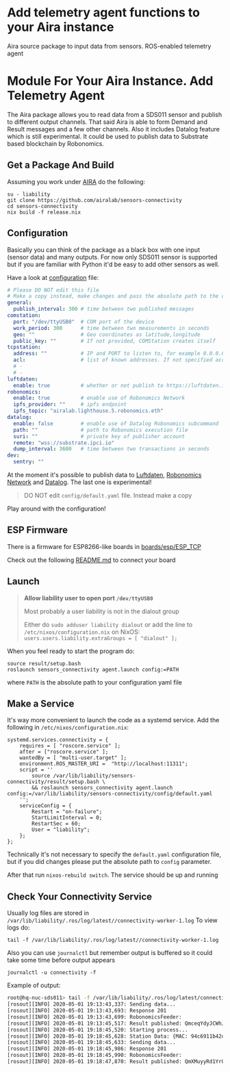 # Add telemetry agent functions to your Aira instance
Aira source package to input data from sensors. ROS-enabled telemetry agent

# Module For Your Aira Instance. Add Telemetry Agent

The Aira package allows you to read data from a SDS011 sensor and publish to different output channels.
That said Aira is able to form Demand and Result messages and a few other channels.
Also it includes Datalog feature which is still experimental. It could be used to publish data to Substrate based blockchain by Robonomics.

## Get a Package And Build

Assuming you work under [AIRA](https://wiki.robonomics.network/docs/aira-installation-on-vb/) do the following:

```
su - liability
git clone https://github.com/airalab/sensors-connectivity
cd sensors-connectivity
nix build -f release.nix
```

## Configuration

Basically you can think of the package as a black box with one input (sensor data) and many outputs.
For now only SDS011 sensor is supported but if you are familiar with Python it'd be easy to add other sensors as well.

Have a look at [configuration](config/default.yaml) file:

```yaml
# Please DO NOT edit this file
# Make a copy instead, make changes and pass the absolute path to the copy in arguments
general:
  publish_interval: 300 # time between two published messages
comstation:
  port: "/dev/ttyUSB0"  # COM port of the device
  work_period: 300      # time between two measurements in seconds
  geo: ""               # Geo coordinates as latitude,longitude
  public_key: ""        # If not provided, COMStation creates itself
tcpstation:
  address: ""           # IP and PORT to listen to, for example 0.0.0.0:31313
  acl:                  # list of known addresses. If not specified accepts from everyone
  # -
  # -
luftdaten:
  enable: true          # whether or not publish to https://luftdaten.info/
robonomics:
  enable: true          # enable use of Robonomics Network
  ipfs_provider: ""     # ipfs endpoint
  ipfs_topic: "airalab.lighthouse.5.robonomics.eth"
datalog:
  enable: false         # enable use of Datalog Robonomics subcommand
  path: ""              # path to Robonomics execution file
  suri: ""              # private key of publisher account
  remote: "wss://substrate.ipci.io"
  dump_interval: 3600   # time between two transactions in seconds
dev:
  sentry: ""
```

At the moment it's possible to publish data to [Luftdaten](https://luftdaten.info/), [Robonomics Network](https://robonomics.network/) and [Datalog](https://github.com/airalab/robonomics).
The last one is experimental!

> DO NOT edit `config/default.yaml` file. Instead make a copy

Play around with the configuration!

## ESP Firmware

There is a firmware for ESP8266-like boards in [boards/esp/ESP_TCP](boards/esp/ESP_TCP/ESP_TCP.ino)

Check out the following [README.md](boards/README.md) to connect your board

## Launch

> **Allow liability user to open port `/dev/ttyUSB0`**
>
> Most probably a user liability is not in the dialout group
>
> Either do `sudo adduser liability dialout` or add the line to `/etc/nixos/configuration.nix` on NixOS:
> `users.users.liability.extraGroups = [ "dialout" ];`

When you feel ready to start the program do:

```
source result/setup.bash
roslaunch sensors_connectivity agent.launch config:=PATH
```

where `PATH` is the absolute path to your configuration yaml file

## Make a Service

It's way more convenient to launch the code as a systemd service. Add the following in `/etc/nixos/configuration.nix`:

```
systemd.services.connectivity = {
    requires = [ "roscore.service" ];
    after = ["roscore.service" ];
    wantedBy = [ "multi-user.target" ];
    environment.ROS_MASTER_URI =  "http://localhost:11311";
    script = ''
        source /var/lib/liability/sensors-connectivity/result/setup.bash \
        && roslaunch sensors_connectivity agent.launch config:=/var/lib/liability/sensors-connectivity/config/default.yaml
    '';
    serviceConfig = {
        Restart = "on-failure";
        StartLimitInterval = 0;
        RestartSec = 60;
        User = "liability";
    };
};
```

Technically it's not necessary to specify the `default.yaml` configuration file, but if you did changes please put the absolute path to `config` parameter.

After that run `nixos-rebuild switch`. The service should be up and running

## Check Your Connectivity Service 

Usually log files are stored in `/var/lib/liability/.ros/log/latest//connectivity-worker-1.log`
To view logs do:
```
tail -f /var/lib/liability/.ros/log/latest//connectivity-worker-1.log
```

Also you can use `journalctl` but remember output is buffered so it could take some time before output appears
```
journalctl -u connectivity -f
```

Example of output:
```bash
root@hq-nuc-sds011> tail -f /var/lib/liability/.ros/log/latest/connectivity-worker-1.log                                                  ~
[rosout][INFO] 2020-05-01 19:13:43,337: Sending data...
[rosout][INFO] 2020-05-01 19:13:43,693: Response 201
[rosout][INFO] 2020-05-01 19:13:43,699: RobonomicsFeeder:
[rosout][INFO] 2020-05-01 19:13:45,517: Result published: QmceqYdyJCWhJDBgjcidyWeaZkg9e6VDExavNEY4WRtXvb
[rosout][INFO] 2020-05-01 19:18:45,520: Starting process...
[rosout][INFO] 2020-05-01 19:18:45,628: Station Data: {MAC: 94c6911b42d6, Uptime: 0:25:11.705348, M: {PM2.5: 1.4, PM10: 8.6}}
[rosout][INFO] 2020-05-01 19:18:45,633: Sending data...
[rosout][INFO] 2020-05-01 19:18:45,986: Response 201
[rosout][INFO] 2020-05-01 19:18:45,990: RobonomicsFeeder:
[rosout][INFO] 2020-05-01 19:18:47,870: Result published: QmXMuyyRd1YrUgw25nfX1ygk8tT8KU72BadMEgG6SbiqG5
```
